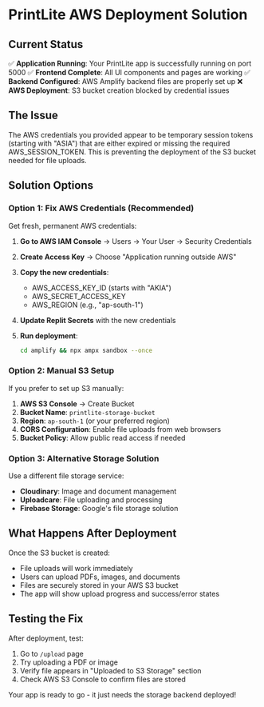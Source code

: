 # PrintLite AWS Deployment Solution

## Current Status
✅ **Application Running**: Your PrintLite app is successfully running on port 5000
✅ **Frontend Complete**: All UI components and pages are working
✅ **Backend Configured**: AWS Amplify backend files are properly set up
❌ **AWS Deployment**: S3 bucket creation blocked by credential issues

## The Issue
The AWS credentials you provided appear to be temporary session tokens (starting with "ASIA") that are either expired or missing the required AWS_SESSION_TOKEN. This is preventing the deployment of the S3 bucket needed for file uploads.

## Solution Options

### Option 1: Fix AWS Credentials (Recommended)
Get fresh, permanent AWS credentials:

1. **Go to AWS IAM Console** → Users → Your User → Security Credentials
2. **Create Access Key** → Choose "Application running outside AWS"
3. **Copy the new credentials**:
   - AWS_ACCESS_KEY_ID (starts with "AKIA")
   - AWS_SECRET_ACCESS_KEY
   - AWS_REGION (e.g., "ap-south-1")

4. **Update Replit Secrets** with the new credentials
5. **Run deployment**:
   ```bash
   cd amplify && npx ampx sandbox --once
   ```

### Option 2: Manual S3 Setup
If you prefer to set up S3 manually:

1. **AWS S3 Console** → Create Bucket
2. **Bucket Name**: `printlite-storage-bucket`
3. **Region**: `ap-south-1` (or your preferred region)
4. **CORS Configuration**: Enable file uploads from web browsers
5. **Bucket Policy**: Allow public read access if needed

### Option 3: Alternative Storage Solution
Use a different file storage service:
- **Cloudinary**: Image and document management
- **Uploadcare**: File uploading and processing
- **Firebase Storage**: Google's file storage solution

## What Happens After Deployment
Once the S3 bucket is created:
- File uploads will work immediately
- Users can upload PDFs, images, and documents
- Files are securely stored in your AWS S3 bucket
- The app will show upload progress and success/error states

## Testing the Fix
After deployment, test:
1. Go to `/upload` page
2. Try uploading a PDF or image
3. Verify file appears in "Uploaded to S3 Storage" section
4. Check AWS S3 Console to confirm files are stored

Your app is ready to go - it just needs the storage backend deployed!